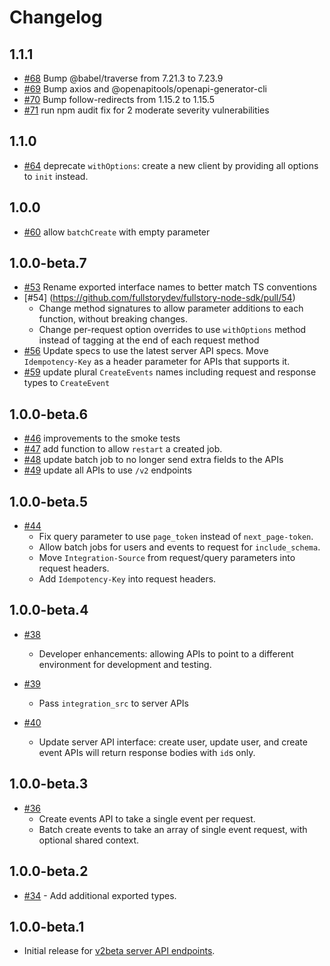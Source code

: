 # Changelog

## 1.1.1
- [#68](https://github.com/fullstorydev/fullstory-node-sdk/pull/68) Bump @babel/traverse from 7.21.3 to 7.23.9
- [#69](https://github.com/fullstorydev/fullstory-node-sdk/pull/69) Bump axios and @openapitools/openapi-generator-cli
- [#70](https://github.com/fullstorydev/fullstory-node-sdk/pull/70) Bump follow-redirects from 1.15.2 to 1.15.5
- [#71](https://github.com/fullstorydev/fullstory-node-sdk/pull/71) run npm audit fix for 2 moderate severity vulnerabilities

## 1.1.0
- [#64](https://github.com/fullstorydev/fullstory-node-sdk/pull/64) deprecate `withOptions`: create a new client by providing all options to `init` instead.

## 1.0.0
- [#60](https://github.com/fullstorydev/fullstory-node-sdk/pull/60) allow `batchCreate` with empty parameter

## 1.0.0-beta.7
- [#53](https://github.com/fullstorydev/fullstory-node-sdk/pull/53) Rename exported interface names to better match TS conventions
- [#54] (https://github.com/fullstorydev/fullstory-node-sdk/pull/54)
  - Change method signatures to allow parameter additions to each function, without breaking changes.
  - Change per-request option overrides to use `withOptions` method instead of tagging at the end of each request method
- [#56](https://github.com/fullstorydev/fullstory-node-sdk/pull/56) Update specs to use the latest server API specs. Move `Idempotency-Key` as a header parameter for APIs that supports it.
- [#59](https://github.com/fullstorydev/fullstory-node-sdk/pull/59) update plural `CreateEvents` names including request and response types to `CreateEvent`

## 1.0.0-beta.6

- [#46](https://github.com/fullstorydev/fullstory-node-sdk/pull/46) improvements to the smoke tests
- [#47](https://github.com/fullstorydev/fullstory-node-sdk/pull/47) add function to allow `restart` a created job.
- [#48](https://github.com/fullstorydev/fullstory-node-sdk/pull/48) update batch job to no longer send extra fields to the APIs
- [#49](https://github.com/fullstorydev/fullstory-node-sdk/pull/49) update all APIs to use `/v2` endpoints

## 1.0.0-beta.5

- [#44](https://github.com/fullstorydev/fullstory-node-sdk/pull/44)
  - Fix query parameter to use `page_token` instead of `next_page-token`.
  - Allow batch jobs for users and events to request for `include_schema`.
  - Move `Integration-Source` from request/query parameters into request headers.
  - Add `Idempotency-Key` into request headers.

## 1.0.0-beta.4

- [#38](https://github.com/fullstorydev/fullstory-node-sdk/pull/38)
  - Developer enhancements: allowing APIs to point to a different environment for development and testing.

- [#39](https://github.com/fullstorydev/fullstory-node-sdk/pull/39)
  - Pass `integration_src` to server APIs

- [#40](https://github.com/fullstorydev/fullstory-node-sdk/pull/40)
  - Update server API interface: create user, update user, and create event APIs will return response bodies with `id`s only.

## 1.0.0-beta.3

- [#36](https://github.com/fullstorydev/fullstory-node-sdk/pull/36)
  - Create events API to take a single event per request.
  - Batch create events to take an array of single event request, with optional shared context.

## 1.0.0-beta.2

- [#34](https://github.com/fullstorydev/fullstory-node-sdk/pull/34) - Add additional exported types.

## 1.0.0-beta.1

- Initial release for [v2beta server API endpoints](https://developer.fullstory.com/server/v2/getting-started/).
